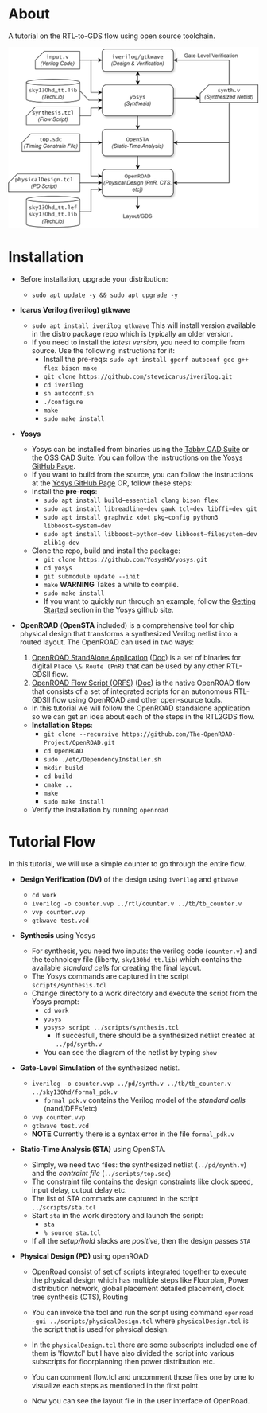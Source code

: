 # About
A tutorial on the RTL-to-GDS flow using open source toolchain.

![RTL2GDS ToolChain](../doc/rtl2gds-toolchain.svg)

# Installation

- Before installation, upgrade your distribution:
  - `sudo apt update -y && sudo apt upgrade -y`
- **Icarus Verilog (iverilog) gtkwave**
  - `sudo apt install iverilog gtkwave` This will install version available in the distro package repo which is typically an older version.
  - If you need to install the _latest version_, you need to compile from source. Use the following instructions for it:
    - Install the pre-reqs: `sudo apt install gperf autoconf gcc g++ flex bison make`
    - `git clone https://github.com/steveicarus/iverilog.git`
    - `cd iverilog`
    - `sh autoconf.sh`
    - `./configure`
    - `make`
    - `sudo make install`

- **Yosys**
  - Yosys can be installed from binaries using the [Tabby CAD Suite](https://www.yosyshq.com/tabby-cad-datasheet) or the [OSS CAD Suite](https://github.com/YosysHQ/oss-cad-suite-build). You can follow the instructions on the [Yosys GitHub Page](https://github.com/YosysHQ/yosys#installation).
  - If you want to build from the source, you can follow the instructions at the [Yosys GitHub Page](https://github.com/YosysHQ/yosys#building-from-source) OR, follow these steps:
  - Install the **pre-reqs**:
    - `sudo apt install build−essential clang bison flex`
    - `sudo apt install libreadline−dev gawk tcl−dev libffi−dev git`
    - `sudo apt install graphviz xdot pkg−config python3 libboost−system−dev` 
    - `sudo apt install libboost−python−dev libboost−filesystem−dev zlib1g−dev`
  - Clone the repo, build and install the package:
    - `git clone https://github.com/YosysHQ/yosys.git`
    - `cd yosys`
    - `git submodule update --init`
    - `make`  **WARNING** Takes a while to compile.
    - `sudo make install`
    - If you want to quickly run through an example, follow the [Getting Started](https://github.com/YosysHQ/yosys#getting-started) section in the Yosys github site.

- **OpenROAD** (**OpenSTA** included) is a comprehensive tool for chip physical design that transforms a synthesized Verilog netlist into a routed layout. The OpenROAD can used in two ways:
  1. [OpenROAD StandAlone Application](https://github.com/The-OpenROAD-Project/OpenROAD) ([Doc](https://openroad.readthedocs.io/en/latest/main/README.html)) is a set of binaries for digital `Place \& Route (PnR)`  that can be used by any other RTL-GDSII flow.
  2. [OpenROAD Flow Script (ORFS)](https://github.com/The-OpenROAD-Project/OpenROAD-flow-scripts) ([Doc](https://openroad-flow-scripts.readthedocs.io/en/latest/)) is the native OpenROAD flow that consists of a set of integrated scripts for an autonomous RTL-GDSII flow using OpenROAD and other open-source tools.

  - In this tutorial we will follow the OpenROAD standalone application so we can get an idea about each of the steps in the RTL2GDS flow.
  - **Installation Steps**:
    - `git clone --recursive https://github.com/The-OpenROAD-Project/OpenROAD.git`
    - `cd OpenROAD`
    - `sudo ./etc/DependencyInstaller.sh`
    - `mkdir build`
    - `cd build`
    - `cmake ..`
    - `make`
    - `sudo make install`
  - Verify the installation by running `openroad`
 
# Tutorial Flow

In this tutorial, we will use a simple counter to go through the entire flow.

- **Design Verification (DV)** of the design using `iverilog` and `gtkwave`
  - `cd work`
  - `iverilog -o counter.vvp ../rtl/counter.v ../tb/tb_counter.v`
  - `vvp counter.vvp`
  - `gtkwave test.vcd`

- **Synthesis** using Yosys
  - For synthesis, you need two inputs: the verilog code (`counter.v`) and the technology file (liberty, `sky130hd_tt.lib`) which contains the available _standard cells_ for creating the final layout.
  - The Yosys commands are captured in the script `scripts/synthesis.tcl` 
  - Change directory to a work directory and execute the script from the Yosys prompt:
    - `cd work`
    - `yosys`
    - `yosys> script ../scripts/synthesis.tcl`
      - If succesfull, there should be a synthesized netlist created at `../pd/synth.v`
    - You can see the diagram of the netlist by typing `show`

- **Gate-Level Simulation** of the synthesized netist.
  - `iverilog -o counter.vvp ../pd/synth.v ../tb/tb_counter.v ../sky130hd/formal_pdk.v`
    - `formal_pdk.v` contains the Verilog model of the _standard cells_ (nand/DFFs/etc)
  - `vvp counter.vvp`
  - `gtkwave test.vcd`
  - **NOTE** Currently there is a syntax error in the file `formal_pdk.v`

- **Static-Time Analysis (STA)** using OpenSTA.
  - Simply, we need two files: the synthesized netlist (`../pd/synth.v`) and the _contraint file_ (`../scripts/top.sdc`)
  - The constraint file contains the design constraints like clock speed, input delay, output delay etc.
  - The list of STA commads are captured in the script `../scripts/sta.tcl`
  - Start `sta` in the work directory and launch the script:
    - `sta`
    - `% source sta.tcl`
  - If all the _setup/hold_ slacks are _positive_, then the design passes `STA`

- **Physical Design (PD)** using openROAD
  - OpenRoad consist of set of scripts integrated together to execute the physical design which has multiple steps like Floorplan, Power distribution network, global placement detailed placement, clock tree synthesis (CTS), Routing
  - You can invoke the tool and run the script using command `openroad -gui ../scripts/physicalDesign.tcl` where `physicalDesign.tcl` is the script that is used for physical design.
  - In the `physicalDesign.tcl` there are some subscripts included one of them is 'flow.tcl' but I have also divided the script into various subscripts for floorplanning then power distribution etc.
  - You can comment flow.tcl and uncomment those files one by one to visualize each steps as mentioned in the first point.

  - Now you can see the layout file in the user interface of OpenRoad.
